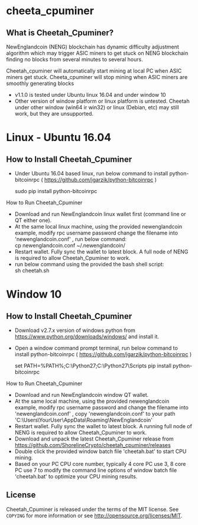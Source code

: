 cheeta_cpuminer
================================


What is Cheetah_Cpuminer?
----------------

NewEnglandcoin (NENG) blockchain has dynamic difficulty adjustment algorithm
which may trigger ASIC miners to get stuck on NENG blockchain finding no blocks
from several minutes to several hours.

Cheetah_cpuminer will automatically start mining at local PC when ASIC miners get stuck.
Cheeta_cpuminer will stop mining when ASIC miners are smoothly generating blocks 
 
 - v1.1.0 is tested under Ubuntu linux 16.04 and under window 10
 - Other version of window platform or linux platform is untested.  Cheetah under other window (win64 ir win32) or linux (Debian, etc) may still work, but they are unsupported.


Linux - Ubuntu 16.04
===============================

How to Install Cheetah_Cpuminer
----------------

 - Under Ubuntu 16.04 based linux, run below command to install python-bitcoinrpc 
   ( https://github.com/jgarzik/python-bitcoinrpc )
   
     sudo pip install python-bitcoinrpc
   

How to Run Cheetah_Cpuminer 
 - Download and run NewEnglandcoin linux wallet first (command line or QT either one). 
 - At the same local linux machine, using the provided newenglandcoin example, modify rpc username password change the filename 
 into 'newenglandcoin.conf' , run below command:  
            cp newenglandcoin.conf  ~/.newenglandcoin/ 
 -  Restart wallet.   Fully sync the wallet to latest block. A full node of NENG is required to allow Cheetah_Cpuminer to work.
 - run below command using the provided the bash shell script:  
            sh cheetah.sh
 
 Window 10
===============================

How to Install Cheetah_Cpuminer
----------------
 - Download v2.7.x version of windows python from https://www.python.org/downloads/windows/ and install it.
 - Open a window command prompt terminal, run below command to install python-bitcoinrpc 
   ( https://github.com/jgarzik/python-bitcoinrpc )
   
     set PATH=%PATH%;C:\Python27;C:\Python27\Scripts
     pip install python-bitcoinrpc
   

How to Run Cheetah_Cpuminer 
 - Download and run NewEnglandcoin window QT wallet. 
 - At the same local machine, using the provided newenglandcoin example, modify rpc username password and change the filename 
 into 'newenglandcoin.conf' ,  copy 'newenglandcoin.conf'  to your path 'C:\Users\YourUser\AppData\Roaming\NewEnglandcoin'
 - Restart wallet.   Fully sync the wallet to latest block. A running full node of NENG is required to allow Cheetah_Cpuminer to work.
 - Download and unpack the latest Cheetah_Cpuminer release from https://github.com/ShorelineCrypto/cheetah_cpuminer/releases
 - Double click the provided window batch file 'cheetah.bat' to start CPU mining.   
 - Based on your PC CPU core number, typically 4 core PC use 3, 8 core PC use 7 to modify the command line options of window batch file 'cheetah.bat' to optimize
 your CPU mining results. 
 

License
-------

Cheetah_Cpuminer is released under the terms of the MIT license. See `COPYING` for more
information or see http://opensource.org/licenses/MIT.


